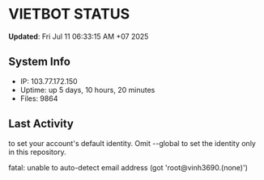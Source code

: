 # VIETBOT STATUS
**Updated**: Fri Jul 11 06:33:15 AM +07 2025

## System Info
- IP: 103.77.172.150
- Uptime: up 5 days, 10 hours, 20 minutes
- Files: 9864

## Last Activity

to set your account's default identity.
Omit --global to set the identity only in this repository.

fatal: unable to auto-detect email address (got 'root@vinh3690.(none)')
